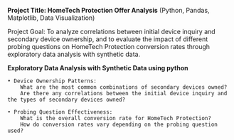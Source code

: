**Project Title: HomeTech Protection Offer Analysis** (Python, Pandas, Matplotlib, Data Visualization)

Project Goal: To analyze correlations between initial device inquiry and secondary device ownership, and to evaluate the impact of different probing questions on HomeTech Protection conversion rates through exploratory data analysis with synthetic data.

**Exploratory Data Analysis with Synthetic Data using python**

	• Device Ownership Patterns: 
        What are the most common combinations of secondary devices owned?
        Are there any correlations between the initial device inquiry and the types of secondary devices owned?
	
	• Probing Question Effectiveness: 
        What is the overall conversion rate for HomeTech Protection?
        How do conversion rates vary depending on the probing question used?

